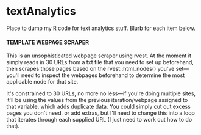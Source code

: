 # textAnalytics
Place to dump my R code for text analytics stuff. Blurb for each item below.


#### TEMPLATE WEBPAGE SCRAPER ####
This is an unsophisticated webpage scraper using rvest. At the moment it simply reads in 30 URLs from a txt file that you need to set up beforehand, then scrapes those pages based on the rvest::html_nodes() you've set—you'll need to inspect the webpages beforehand to determine the most applicable node for that site.

It's constrained to 30 URLs, no more no less—if you're doing multiple sites, it'll be using the values from the previous iteration/webpage assigned to that variable, which adds duplicate data. You could simply cut out excess pages you don't need, or add extras, but I'll need to change this into a loop that iterates through each supplied URL (I just need to work out how to do that).


